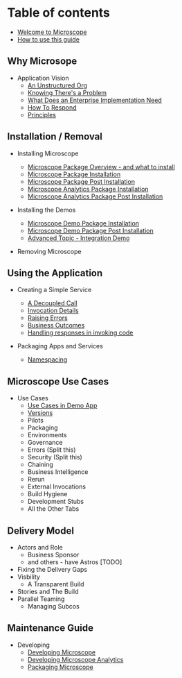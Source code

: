 # Table of contents

* [Welcome to Microscope](getting-started/Welcome.md)
* [How to use this guide](guides/HowToUseGuides.md)

## Why Microsope

* Application Vision
  * [An Unstructured Org](vision/UnstructuredOrg.md)
  * [Knowing There's a Problem](vision/KnowThereProblem.md)
  * [What Does an Enterprise Implementation Need](vision/EnterpriseImplementation.md)
  * [How To Respond](vision/HowToRespond.md)
  * [Principles](vision/Principles.md)

## Installation / Removal

* Installing Microscope
  * [Microscope Package Overview - and what to install](installation/PackageOverview.md)
  * [Microscope Package Installation](installation/Installation.md)
  * [Microscope Package Post Installation](installation/InstallationPost.md)
  * [Microscope Analytics Package Installation](installation/InstallationAnalytics.md)
  * [Microscope Analytics Package Post Installation](installation/InstallationAnalyticsPost.md)

* Installing the Demos
  * [Microscope Demo Package Installation](installation/InstallationDemo.md)
  * [Microscope Demo Package Post Installation](installation/InstallationDemoPost.md)
  * [Advanced Topic - Integration Demo](installation/IntegrationDemo.md)

* Removing Microscope

## Using the Application

* Creating a Simple Service
  * [A Decoupled Call](getting-started/DecoupledMethod.md)
  * [Invocation Details](getting-started/InvocationDetails.md)
  * [Raising Errors](getting-started/ErrorRaising.md)
  * [Business Outcomes](getting-started/BusinessOutcomes.md)
  * [Handling responses in invoking code](getting-started/ErrorHandling.md)

* Packaging Apps and Services
  * [Namespacing](packages/Namespaces.md)

## Microscope Use Cases

* Use Cases
  * [Use Cases in Demo App](use-cases/UseCasesDemo.md)
  * [Versions](use-cases/Versions.md)
  * Pilots
  * Packaging
  * Environments
  * Governance
  * Errors (Split this)
  * Security (Split this)
  * Chaining
  * Business Intelligence
  * Rerun
  * External Invocations
  * Build Hygiene
  * Development Stubs
  * All the Other Tabs



## Delivery Model

* Actors and Role
  * Business Sponsor
  * and others - have Astros [TODO]
* Fixing the Delivery Gaps
* Visbility
  * A Transparent Build
* Stories and The Build
* Parallel Teaming
  * Managing Subcos




## Maintenance Guide

* Developing
  * [Developing Microscope](app-maintenance/DevelopingMicroscope.md)
  * [Developing Microscope Analytics](app-maintenance/DevelopingMicroscopeAnalytics.md)
  * [Packaging Microscope](app-maintenance/PackagingMicroscope.md)




